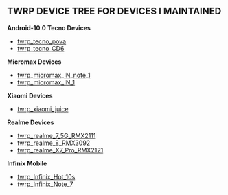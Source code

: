 ## TWRP DEVICE TREE FOR DEVICES I MAINTAINED

**Android-10.0**
**Tecno Devices**
- [twrp_tecno_pova](https://github.com/mastersenpai0405/twrp_tecno_pova)
- [twrp_tecno_CD6](https://github.com/mastersenpai0405/twrp_device_tecno_CD6)

**Micromax Devices**
- [twrp_micromax_IN_note_1](https://github.com/mastersenpai0405/twrp_micromax_in_note_1)
- [twrp_micromax_IN_1](https://github.com/mastersenpai05/twrp_micromax_e6746)

**Xiaomi Devices**
- [twrp_xiaomi_juice](https://github.com/mastersenpai05/twrp_device_xiaomi_juice)

**Realme Devices**
- [twrp_realme_7_5G_RMX2111](https://github.com/mastersenpai0405/TWRP_Realme_RMX2111_7_5G/tree/android-10.0)
- [twrp_realme_8_RMX3092](https://github.com/mastersenpai0405/TWRP_Realme_RMX2111_7_5G/tree/RMX3092_10.0)
- [twrp_realme_X7_Pro_RMX2121](https://github.com/mastersenpai0405/twrp_device_realme_rmx2121)

**Infinix Mobile**
- [twrp_Infinix_Hot_10s](https://github.com/mastersenpai0405/twrp_Infinix_Hot_10s)
- [twrp_Infinix_Note_7](https://github.com/mastersenpai0405/twrp_Infinix_Note_7)
